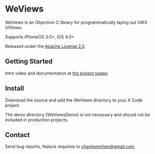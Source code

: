 
WeViews
=======

WeViews is an Objective-C library for programmatically laying out UIKit UIViews.

Supports iPhoneOS 3.0+, iOS 4.0+ 

Released under the [Apache License 2.0](WeViews/blob/master/License.txt)


Getting Started
---------------

Intro video and documentation at [the project pages](http://charlesmchen.github.com/WeViews).


Install
------------

Download the source and add the WeViews directory to your X Code project.

The demo directory (WeViewsDemo) is not necessary and should not be included in production projects.


Contact
-------

Send bug reports, feature requests to charlesmchen@gmail.com

	